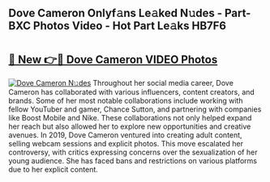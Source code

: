 ## Dove Cameron Onlyf𝚊ns Le𝚊ked N𝚞des - Part-BXC Photos Video - Hot Part Le𝚊ks HB7F6

# <h2><a href="http://ab12946.deff.icu/?id=Dove+Cameron">🔗 New 👉🔴 Dove Cameron VIDEO Photos</a></h2>

[![Dove Cameron N𝚞des](https://i.imgur.com/rIISA9y.gif)](http://ab12946.deff.icu/?id=Dove+Cameron)
Throughout her social media career, Dove Cameron has collaborated with various influencers, content creators, and brands. Some of her most notable collaborations include working with fellow YouTuber and gamer, Chance Sutton, and partnering with companies like Boost Mobile and Nike. These collaborations not only helped expand her reach but also allowed her to explore new opportunities and creative avenues. In 2019, Dove Cameron ventured into creating adult content, selling webcam sessions and explicit photos. This move escalated her controversy, with critics expressing concerns over the sexualization of her young audience. She has faced bans and restrictions on various platforms due to her explicit content.
